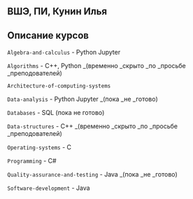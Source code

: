 ## ВШЭ, ПИ, Кунин Илья

## Описание курсов

`Algebra-and-calculus` - Python Jupyter

`Algorithms` - C++, Python _(временно _скрыто _по _просьбе _преподователей)

`Architecture-of-computing-systems`

`Data-analysis` - Python Jupyter _(пока _не _готово) 

`Databases` - SQL (пока не готово)

`Data-structures` - C++ _(временно _скрыто _по _просьбе _преподователей)

`Operating-systems` - C

`Programming` - C#

`Quality-assurance-and-testing` - Java _(пока _не _готово)

`Software-development` - Java
